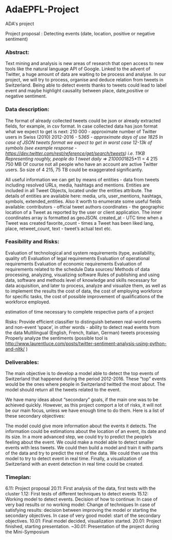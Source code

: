 # AdaEPFL-Project
ADA's project

Project proposal : Detecting events (date, location, positive or negative sentiment)


### Abstract:

Text mining and analysis is new areas of research that open access to new tools like the natural language API of Google. Linked to the advent of Twitter, a huge amount of data are waiting to be process and analyse. In our project, we will try to process, organise and deduce relation from tweets in Switzerland. Being able to detect events thanks to tweets could lead to label event and maybe highlight causality between place, date,positive or negative sentiment. 

### Data description:

The format of already collected tweets could be json or already extracted fields, for example, in csv format.
In case collected data has json format what we expect to get is next: 
	210 000  - approximate number of Twitter users in Swiss (2010)
	2012-2016 - 5*365 - approximate days of use 1825
	In case of JSON tweets format we expect to get in worst case 12-13k of symbols (see example response - https://dev.twitter.com/rest/reference/get/search/tweets) i.e. 11KB
	Representing roughly, people do 1 tweet daily => 210000*1825*11 = 4 215 750 MB
Of course not all people who have an account are active Twitter users. So size of 4 215, 75 TB
could be exaggerated significantly. 

All useful information we can get by means of entities  - data from tweets including resolved URLs, media, hashtags and mentions. Entities are included in all Tweet Objects, located under the entities attribute. The details of entities are available here: media, urls, user_mentions, hashtags, symbols, extended_entities.
Also it worth to enumerate some useful fields available: 
contributors - official tweet authors
coordinates - the geographic location of a Tweet as reported by the user or client application. The inner coordinates array is formatted as geoJSON.
created_at - UTC time when a Tweet was created
favorite_count - times a Tweet has been liked
lang, place, retweet_count, text - tweet’s actual text
etc.
		
### Feasibility and Risks: 

Evaluation of technological and system requirements (type, availability, quality of)
Evaluation of legal requirements
Evaluation of operational requirements
Evaluation of economic requirements
Evaluation of requirements related to the schedule
Data sources/
Methods of data processing, analyzing, visualizing software
Rules of publishing and using data, software and methods
level of knowledge and skills necessary for data acquisition, and later to process, analyze and visualize them, as well as to implement the results
the cost of data, the cost of employing workforce for specific tasks,  the cost of possible improvement of qualifications of the workforce employed. 


estimation of time necessary to complete respective parts of a project

Risks: 
Provide efficient classifier to distinguish between real-world events and non-event ‘space’, in other words - ability to detect read events from the data
Multilingual (English, French, Italian, German) tweets processing 
Properly analyze the sentiments (possible tool is http://www.laurentluce.com/posts/twitter-sentiment-analysis-using-python-and-nltk/ )

### Deliverables:

The main objective is to develop a model able to detect the top events of Switzerland that happened during the period 2012-2016. These “top” events would be the ones where people in Switzerland twitted the most about. The model should return all the tweets related to the event.
 
We have many ideas about “secondary” goals, if the main one was to be achieved quickly. However, as this project comport a lot of risks, it will not be our main focus, unless we have enough time to do them. Here is a list of these secondary objectives:


The model could give more information about the events it detects. The information could be estimations about the location of an event, its date and its size. In a more advanced step, we could try to predict the people’s feeling about the event.
We could make a model able to detect smaller events with less tweets.
We could then build a model and train it with parts of the data and try to predict the rest of the data. We could then use this model to try to detect event in real time.
Finally, a visualization of Switzerland with an event detection in real time could be created.

### Timeplan:

6.11: Project proposal
20.11: First analysis of the data, first tests with the cluster
1.12: First tests of different techniques to detect events
15.12: Working model to detect events. Decision of how to continue:
       In case of very bad results or no working model: Change of techniques
       In case of satisfying results: decision between improving the model or starting the secondary objectives.
       In case of very good model: start of the secondary objectives.
10.01: Final model decided, visualization started.
20.01: Project finished, starting presentation.
~30.01: Presentation of the project during the Mini-Symposium





